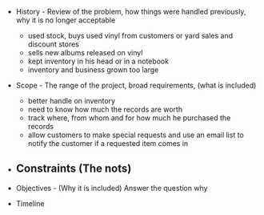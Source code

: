 
- History - Review of the problem, how things were handled previously, why it is no longer acceptable
	- used stock, buys used vinyl from customers or yard sales and discount stores
	- sells new albums released on vinyl 
	- kept inventory in his head or in a notebook
	- inventory and business grown too large
- Scope - The range of the project, broad requirements,  (what is included)
	- better handle on inventory
	- need to know how much the records are worth
	- track where, from whom and for how much he purchased the records
	- allow customers to make special requests and use an email list to notify the customer if a requested item comes in 
- Constraints (The nots)
	- 
- Objectives - (Why it is included) Answer the question why 
	
- Timeline 